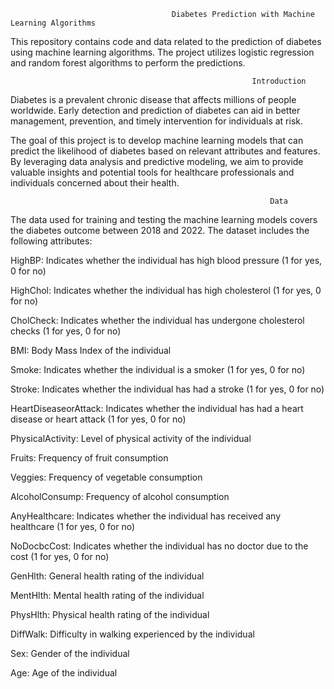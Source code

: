                                         Diabetes Prediction with Machine Learning Algorithms
This repository contains code and data related to the prediction of diabetes using machine learning algorithms. The project utilizes logistic regression and random forest algorithms to perform the predictions.

                                                          Introduction
Diabetes is a prevalent chronic disease that affects millions of people worldwide. Early detection and prediction of diabetes can aid in better management, prevention, and timely intervention for individuals at risk.

The goal of this project is to develop machine learning models that can predict the likelihood of diabetes based on relevant attributes and features. By leveraging data analysis and predictive modeling, we aim to provide valuable insights and potential tools for healthcare professionals and individuals concerned about their health.

                                                              Data
The data used for training and testing the machine learning models covers the diabetes outcome between 2018 and 2022. The dataset includes the following attributes:

HighBP: Indicates whether the individual has high blood pressure (1 for yes, 0 for no)

HighChol: Indicates whether the individual has high cholesterol (1 for yes, 0 for no)

CholCheck: Indicates whether the individual has undergone cholesterol checks (1 for yes, 0 for no)

BMI: Body Mass Index of the individual

Smoke: Indicates whether the individual is a smoker (1 for yes, 0 for no)

Stroke: Indicates whether the individual has had a stroke (1 for yes, 0 for no)

HeartDiseaseorAttack: Indicates whether the individual has had a heart disease or heart attack (1 for yes, 0 for no)

PhysicalActivity: Level of physical activity of the individual

Fruits: Frequency of fruit consumption

Veggies: Frequency of vegetable consumption

AlcoholConsump: Frequency of alcohol consumption

AnyHealthcare: Indicates whether the individual has received any healthcare (1 for yes, 0 for no)

NoDocbcCost: Indicates whether the individual has no doctor due to the cost (1 for yes, 0 for no)

GenHlth: General health rating of the individual

MentHlth: Mental health rating of the individual

PhysHlth: Physical health rating of the individual

DiffWalk: Difficulty in walking experienced by the individual

Sex: Gender of the individual

Age: Age of the individual
